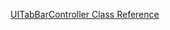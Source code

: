[UITabBarController Class Reference](http://developer.apple.com/library/ios/#documentation/uikit/reference/UITabBarController_Class/Reference/Reference.html)

